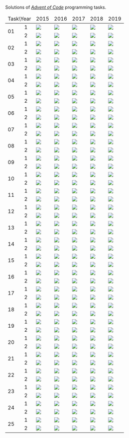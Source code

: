 Solutions  of <cite>[Advent of Code][1]</cite> programming tasks.<table>
<thead>
	<tr>
		<td colspan="2">Task\Year</td>
		<td>2015</td>
		<td>2016</td>
		<td>2017</td>
		<td>2018</td>
		<td>2019</td>
	</tr>
</thead>
<tbody>
	<tr>		<td rowspan="2">01</td>
		<td>1</td>
		<td><img src="https://img.icons8.com/color/48/000000/java-coffee-cup-logo.png"/></td>
		<td><img src="https://img.icons8.com/color/48/000000/delete-sign.png"/></td>
		<td><img src="https://img.icons8.com/color/48/000000/c-programming.png"/></td>
		<td><img src="https://img.icons8.com/color/48/000000/delete-sign.png"/></td>
		<td><img src="https://img.icons8.com/color/48/000000/python.png"></td>
	</tr>	<tr>		<td>2</td>
		<td><img src="https://img.icons8.com/color/48/000000/java-coffee-cup-logo.png"/></td>
		<td><img src="https://img.icons8.com/color/48/000000/delete-sign.png"/></td>
		<td><img src="https://img.icons8.com/color/48/000000/c-programming.png"/></td>
		<td><img src="https://img.icons8.com/color/48/000000/delete-sign.png"/></td>
		<td><img src="https://img.icons8.com/color/48/000000/python.png"></td>
	</tr>	<tr>		<td rowspan="2">02</td>
		<td>1</td>
		<td><img src="https://img.icons8.com/color/48/000000/python.png"></td>
		<td><img src="https://img.icons8.com/color/48/000000/delete-sign.png"/></td>
		<td><img src="https://img.icons8.com/color/48/000000/python.png"></td>
		<td><img src="https://img.icons8.com/color/48/000000/delete-sign.png"/></td>
		<td><img src="https://img.icons8.com/color/48/000000/python.png"></td>
	</tr>	<tr>		<td>2</td>
		<td><img src="https://img.icons8.com/color/48/000000/python.png"></td>
		<td><img src="https://img.icons8.com/color/48/000000/delete-sign.png"/></td>
		<td><img src="https://img.icons8.com/color/48/000000/python.png"></td>
		<td><img src="https://img.icons8.com/color/48/000000/delete-sign.png"/></td>
		<td><img src="https://img.icons8.com/color/48/000000/python.png"></td>
	</tr>	<tr>		<td rowspan="2">03</td>
		<td>1</td>
		<td><img src="https://img.icons8.com/color/48/000000/python.png"></td>
		<td><img src="https://img.icons8.com/color/48/000000/delete-sign.png"/></td>
		<td><img src="https://img.icons8.com/color/48/000000/python.png"></td>
		<td><img src="https://img.icons8.com/color/48/000000/delete-sign.png"/></td>
		<td><img src="https://img.icons8.com/color/48/000000/python.png"></td>
	</tr>	<tr>		<td>2</td>
		<td><img src="https://img.icons8.com/color/48/000000/python.png"></td>
		<td><img src="https://img.icons8.com/color/48/000000/delete-sign.png"/></td>
		<td><img src="https://img.icons8.com/color/48/000000/python.png"></td>
		<td><img src="https://img.icons8.com/color/48/000000/delete-sign.png"/></td>
		<td><img src="https://img.icons8.com/color/48/000000/python.png"></td>
	</tr>	<tr>		<td rowspan="2">04</td>
		<td>1</td>
		<td><img src="https://img.icons8.com/color/48/000000/delete-sign.png"/></td>
		<td><img src="https://img.icons8.com/color/48/000000/delete-sign.png"/></td>
		<td><img src="https://img.icons8.com/color/48/000000/python.png"></td>
		<td><img src="https://img.icons8.com/color/48/000000/delete-sign.png"/></td>
		<td><img src="https://img.icons8.com/color/48/000000/python.png"></td>
	</tr>	<tr>		<td>2</td>
		<td><img src="https://img.icons8.com/color/48/000000/delete-sign.png"/></td>
		<td><img src="https://img.icons8.com/color/48/000000/delete-sign.png"/></td>
		<td><img src="https://img.icons8.com/color/48/000000/python.png"></td>
		<td><img src="https://img.icons8.com/color/48/000000/delete-sign.png"/></td>
		<td><img src="https://img.icons8.com/color/48/000000/python.png"></td>
	</tr>	<tr>		<td rowspan="2">05</td>
		<td>1</td>
		<td><img src="https://img.icons8.com/color/48/000000/delete-sign.png"/></td>
		<td><img src="https://img.icons8.com/color/48/000000/delete-sign.png"/></td>
		<td><img src="https://img.icons8.com/color/48/000000/python.png"></td>
		<td><img src="https://img.icons8.com/color/48/000000/delete-sign.png"/></td>
		<td><img src="https://img.icons8.com/color/48/000000/python.png"></td>
	</tr>	<tr>		<td>2</td>
		<td><img src="https://img.icons8.com/color/48/000000/delete-sign.png"/></td>
		<td><img src="https://img.icons8.com/color/48/000000/delete-sign.png"/></td>
		<td><img src="https://img.icons8.com/color/48/000000/python.png"></td>
		<td><img src="https://img.icons8.com/color/48/000000/delete-sign.png"/></td>
		<td><img src="https://img.icons8.com/color/48/000000/python.png"></td>
	</tr>	<tr>		<td rowspan="2">06</td>
		<td>1</td>
		<td><img src="https://img.icons8.com/color/48/000000/delete-sign.png"/></td>
		<td><img src="https://img.icons8.com/color/48/000000/delete-sign.png"/></td>
		<td><img src="https://img.icons8.com/color/48/000000/python.png"></td>
		<td><img src="https://img.icons8.com/color/48/000000/delete-sign.png"/></td>
		<td><img src="https://img.icons8.com/color/48/000000/python.png"></td>
	</tr>	<tr>		<td>2</td>
		<td><img src="https://img.icons8.com/color/48/000000/delete-sign.png"/></td>
		<td><img src="https://img.icons8.com/color/48/000000/delete-sign.png"/></td>
		<td><img src="https://img.icons8.com/color/48/000000/python.png"></td>
		<td><img src="https://img.icons8.com/color/48/000000/delete-sign.png"/></td>
		<td><img src="https://img.icons8.com/color/48/000000/python.png"></td>
	</tr>	<tr>		<td rowspan="2">07</td>
		<td>1</td>
		<td><img src="https://img.icons8.com/color/48/000000/delete-sign.png"/></td>
		<td><img src="https://img.icons8.com/color/48/000000/delete-sign.png"/></td>
		<td><img src="https://img.icons8.com/color/48/000000/python.png"></td>
		<td><img src="https://img.icons8.com/color/48/000000/delete-sign.png"/></td>
		<td><img src="https://img.icons8.com/color/48/000000/python.png"></td>
	</tr>	<tr>		<td>2</td>
		<td><img src="https://img.icons8.com/color/48/000000/delete-sign.png"/></td>
		<td><img src="https://img.icons8.com/color/48/000000/delete-sign.png"/></td>
		<td><img src="https://img.icons8.com/color/48/000000/python.png"></td>
		<td><img src="https://img.icons8.com/color/48/000000/delete-sign.png"/></td>
		<td><img src="https://img.icons8.com/color/48/000000/python.png"></td>
	</tr>	<tr>		<td rowspan="2">08</td>
		<td>1</td>
		<td><img src="https://img.icons8.com/color/48/000000/delete-sign.png"/></td>
		<td><img src="https://img.icons8.com/color/48/000000/delete-sign.png"/></td>
		<td><img src="https://img.icons8.com/color/48/000000/delete-sign.png"/></td>
		<td><img src="https://img.icons8.com/color/48/000000/delete-sign.png"/></td>
		<td><img src="https://img.icons8.com/color/48/000000/python.png"></td>
	</tr>	<tr>		<td>2</td>
		<td><img src="https://img.icons8.com/color/48/000000/delete-sign.png"/></td>
		<td><img src="https://img.icons8.com/color/48/000000/delete-sign.png"/></td>
		<td><img src="https://img.icons8.com/color/48/000000/delete-sign.png"/></td>
		<td><img src="https://img.icons8.com/color/48/000000/delete-sign.png"/></td>
		<td><img src="https://img.icons8.com/color/48/000000/python.png"></td>
	</tr>	<tr>		<td rowspan="2">09</td>
		<td>1</td>
		<td><img src="https://img.icons8.com/color/48/000000/delete-sign.png"/></td>
		<td><img src="https://img.icons8.com/color/48/000000/delete-sign.png"/></td>
		<td><img src="https://img.icons8.com/color/48/000000/delete-sign.png"/></td>
		<td><img src="https://img.icons8.com/color/48/000000/delete-sign.png"/></td>
		<td><img src="https://img.icons8.com/color/48/000000/python.png"></td>
	</tr>	<tr>		<td>2</td>
		<td><img src="https://img.icons8.com/color/48/000000/delete-sign.png"/></td>
		<td><img src="https://img.icons8.com/color/48/000000/delete-sign.png"/></td>
		<td><img src="https://img.icons8.com/color/48/000000/delete-sign.png"/></td>
		<td><img src="https://img.icons8.com/color/48/000000/delete-sign.png"/></td>
		<td><img src="https://img.icons8.com/color/48/000000/python.png"></td>
	</tr>	<tr>		<td rowspan="2">10</td>
		<td>1</td>
		<td><img src="https://img.icons8.com/color/48/000000/delete-sign.png"/></td>
		<td><img src="https://img.icons8.com/color/48/000000/delete-sign.png"/></td>
		<td><img src="https://img.icons8.com/color/48/000000/delete-sign.png"/></td>
		<td><img src="https://img.icons8.com/color/48/000000/delete-sign.png"/></td>
		<td><img src="https://img.icons8.com/color/48/000000/python.png"></td>
	</tr>	<tr>		<td>2</td>
		<td><img src="https://img.icons8.com/color/48/000000/delete-sign.png"/></td>
		<td><img src="https://img.icons8.com/color/48/000000/delete-sign.png"/></td>
		<td><img src="https://img.icons8.com/color/48/000000/delete-sign.png"/></td>
		<td><img src="https://img.icons8.com/color/48/000000/delete-sign.png"/></td>
		<td><img src="https://img.icons8.com/color/48/000000/python.png"></td>
	</tr>	<tr>		<td rowspan="2">11</td>
		<td>1</td>
		<td><img src="https://img.icons8.com/color/48/000000/delete-sign.png"/></td>
		<td><img src="https://img.icons8.com/color/48/000000/delete-sign.png"/></td>
		<td><img src="https://img.icons8.com/color/48/000000/delete-sign.png"/></td>
		<td><img src="https://img.icons8.com/color/48/000000/delete-sign.png"/></td>
		<td><img src="https://img.icons8.com/color/48/000000/python.png"></td>
	</tr>	<tr>		<td>2</td>
		<td><img src="https://img.icons8.com/color/48/000000/delete-sign.png"/></td>
		<td><img src="https://img.icons8.com/color/48/000000/delete-sign.png"/></td>
		<td><img src="https://img.icons8.com/color/48/000000/delete-sign.png"/></td>
		<td><img src="https://img.icons8.com/color/48/000000/delete-sign.png"/></td>
		<td><img src="https://img.icons8.com/color/48/000000/python.png"></td>
	</tr>	<tr>		<td rowspan="2">12</td>
		<td>1</td>
		<td><img src="https://img.icons8.com/color/48/000000/delete-sign.png"/></td>
		<td><img src="https://img.icons8.com/color/48/000000/delete-sign.png"/></td>
		<td><img src="https://img.icons8.com/color/48/000000/delete-sign.png"/></td>
		<td><img src="https://img.icons8.com/color/48/000000/delete-sign.png"/></td>
		<td><img src="https://img.icons8.com/color/48/000000/python.png"></td>
	</tr>	<tr>		<td>2</td>
		<td><img src="https://img.icons8.com/color/48/000000/delete-sign.png"/></td>
		<td><img src="https://img.icons8.com/color/48/000000/delete-sign.png"/></td>
		<td><img src="https://img.icons8.com/color/48/000000/delete-sign.png"/></td>
		<td><img src="https://img.icons8.com/color/48/000000/delete-sign.png"/></td>
		<td><img src="https://img.icons8.com/color/48/000000/python.png"></td>
	</tr>	<tr>		<td rowspan="2">13</td>
		<td>1</td>
		<td><img src="https://img.icons8.com/color/48/000000/delete-sign.png"/></td>
		<td><img src="https://img.icons8.com/color/48/000000/delete-sign.png"/></td>
		<td><img src="https://img.icons8.com/color/48/000000/delete-sign.png"/></td>
		<td><img src="https://img.icons8.com/color/48/000000/delete-sign.png"/></td>
		<td><img src="https://img.icons8.com/color/48/000000/python.png"></td>
	</tr>	<tr>		<td>2</td>
		<td><img src="https://img.icons8.com/color/48/000000/delete-sign.png"/></td>
		<td><img src="https://img.icons8.com/color/48/000000/delete-sign.png"/></td>
		<td><img src="https://img.icons8.com/color/48/000000/delete-sign.png"/></td>
		<td><img src="https://img.icons8.com/color/48/000000/delete-sign.png"/></td>
		<td><img src="https://img.icons8.com/color/48/000000/delete-sign.png"/></td>
	</tr>	<tr>		<td rowspan="2">14</td>
		<td>1</td>
		<td><img src="https://img.icons8.com/color/48/000000/delete-sign.png"/></td>
		<td><img src="https://img.icons8.com/color/48/000000/delete-sign.png"/></td>
		<td><img src="https://img.icons8.com/color/48/000000/delete-sign.png"/></td>
		<td><img src="https://img.icons8.com/color/48/000000/delete-sign.png"/></td>
		<td><img src="https://img.icons8.com/color/48/000000/python.png"></td>
	</tr>	<tr>		<td>2</td>
		<td><img src="https://img.icons8.com/color/48/000000/delete-sign.png"/></td>
		<td><img src="https://img.icons8.com/color/48/000000/delete-sign.png"/></td>
		<td><img src="https://img.icons8.com/color/48/000000/delete-sign.png"/></td>
		<td><img src="https://img.icons8.com/color/48/000000/delete-sign.png"/></td>
		<td><img src="https://img.icons8.com/color/48/000000/delete-sign.png"/></td>
	</tr>	<tr>		<td rowspan="2">15</td>
		<td>1</td>
		<td><img src="https://img.icons8.com/color/48/000000/delete-sign.png"/></td>
		<td><img src="https://img.icons8.com/color/48/000000/delete-sign.png"/></td>
		<td><img src="https://img.icons8.com/color/48/000000/delete-sign.png"/></td>
		<td><img src="https://img.icons8.com/color/48/000000/delete-sign.png"/></td>
		<td><img src="https://img.icons8.com/color/48/000000/delete-sign.png"/></td>
	</tr>	<tr>		<td>2</td>
		<td><img src="https://img.icons8.com/color/48/000000/delete-sign.png"/></td>
		<td><img src="https://img.icons8.com/color/48/000000/delete-sign.png"/></td>
		<td><img src="https://img.icons8.com/color/48/000000/delete-sign.png"/></td>
		<td><img src="https://img.icons8.com/color/48/000000/delete-sign.png"/></td>
		<td><img src="https://img.icons8.com/color/48/000000/delete-sign.png"/></td>
	</tr>	<tr>		<td rowspan="2">16</td>
		<td>1</td>
		<td><img src="https://img.icons8.com/color/48/000000/delete-sign.png"/></td>
		<td><img src="https://img.icons8.com/color/48/000000/delete-sign.png"/></td>
		<td><img src="https://img.icons8.com/color/48/000000/delete-sign.png"/></td>
		<td><img src="https://img.icons8.com/color/48/000000/delete-sign.png"/></td>
		<td><img src="https://img.icons8.com/color/48/000000/python.png"></td>
	</tr>	<tr>		<td>2</td>
		<td><img src="https://img.icons8.com/color/48/000000/delete-sign.png"/></td>
		<td><img src="https://img.icons8.com/color/48/000000/delete-sign.png"/></td>
		<td><img src="https://img.icons8.com/color/48/000000/delete-sign.png"/></td>
		<td><img src="https://img.icons8.com/color/48/000000/delete-sign.png"/></td>
		<td><img src="https://img.icons8.com/color/48/000000/delete-sign.png"/></td>
	</tr>	<tr>		<td rowspan="2">17</td>
		<td>1</td>
		<td><img src="https://img.icons8.com/color/48/000000/delete-sign.png"/></td>
		<td><img src="https://img.icons8.com/color/48/000000/delete-sign.png"/></td>
		<td><img src="https://img.icons8.com/color/48/000000/delete-sign.png"/></td>
		<td><img src="https://img.icons8.com/color/48/000000/delete-sign.png"/></td>
		<td><img src="https://img.icons8.com/color/48/000000/delete-sign.png"/></td>
	</tr>	<tr>		<td>2</td>
		<td><img src="https://img.icons8.com/color/48/000000/delete-sign.png"/></td>
		<td><img src="https://img.icons8.com/color/48/000000/delete-sign.png"/></td>
		<td><img src="https://img.icons8.com/color/48/000000/delete-sign.png"/></td>
		<td><img src="https://img.icons8.com/color/48/000000/delete-sign.png"/></td>
		<td><img src="https://img.icons8.com/color/48/000000/delete-sign.png"/></td>
	</tr>	<tr>		<td rowspan="2">18</td>
		<td>1</td>
		<td><img src="https://img.icons8.com/color/48/000000/delete-sign.png"/></td>
		<td><img src="https://img.icons8.com/color/48/000000/delete-sign.png"/></td>
		<td><img src="https://img.icons8.com/color/48/000000/delete-sign.png"/></td>
		<td><img src="https://img.icons8.com/color/48/000000/delete-sign.png"/></td>
		<td><img src="https://img.icons8.com/color/48/000000/delete-sign.png"/></td>
	</tr>	<tr>		<td>2</td>
		<td><img src="https://img.icons8.com/color/48/000000/delete-sign.png"/></td>
		<td><img src="https://img.icons8.com/color/48/000000/delete-sign.png"/></td>
		<td><img src="https://img.icons8.com/color/48/000000/delete-sign.png"/></td>
		<td><img src="https://img.icons8.com/color/48/000000/delete-sign.png"/></td>
		<td><img src="https://img.icons8.com/color/48/000000/delete-sign.png"/></td>
	</tr>	<tr>		<td rowspan="2">19</td>
		<td>1</td>
		<td><img src="https://img.icons8.com/color/48/000000/delete-sign.png"/></td>
		<td><img src="https://img.icons8.com/color/48/000000/delete-sign.png"/></td>
		<td><img src="https://img.icons8.com/color/48/000000/delete-sign.png"/></td>
		<td><img src="https://img.icons8.com/color/48/000000/delete-sign.png"/></td>
		<td><img src="https://img.icons8.com/color/48/000000/delete-sign.png"/></td>
	</tr>	<tr>		<td>2</td>
		<td><img src="https://img.icons8.com/color/48/000000/delete-sign.png"/></td>
		<td><img src="https://img.icons8.com/color/48/000000/delete-sign.png"/></td>
		<td><img src="https://img.icons8.com/color/48/000000/delete-sign.png"/></td>
		<td><img src="https://img.icons8.com/color/48/000000/delete-sign.png"/></td>
		<td><img src="https://img.icons8.com/color/48/000000/delete-sign.png"/></td>
	</tr>	<tr>		<td rowspan="2">20</td>
		<td>1</td>
		<td><img src="https://img.icons8.com/color/48/000000/delete-sign.png"/></td>
		<td><img src="https://img.icons8.com/color/48/000000/delete-sign.png"/></td>
		<td><img src="https://img.icons8.com/color/48/000000/delete-sign.png"/></td>
		<td><img src="https://img.icons8.com/color/48/000000/delete-sign.png"/></td>
		<td><img src="https://img.icons8.com/color/48/000000/delete-sign.png"/></td>
	</tr>	<tr>		<td>2</td>
		<td><img src="https://img.icons8.com/color/48/000000/delete-sign.png"/></td>
		<td><img src="https://img.icons8.com/color/48/000000/delete-sign.png"/></td>
		<td><img src="https://img.icons8.com/color/48/000000/delete-sign.png"/></td>
		<td><img src="https://img.icons8.com/color/48/000000/delete-sign.png"/></td>
		<td><img src="https://img.icons8.com/color/48/000000/delete-sign.png"/></td>
	</tr>	<tr>		<td rowspan="2">21</td>
		<td>1</td>
		<td><img src="https://img.icons8.com/color/48/000000/delete-sign.png"/></td>
		<td><img src="https://img.icons8.com/color/48/000000/delete-sign.png"/></td>
		<td><img src="https://img.icons8.com/color/48/000000/delete-sign.png"/></td>
		<td><img src="https://img.icons8.com/color/48/000000/delete-sign.png"/></td>
		<td><img src="https://img.icons8.com/color/48/000000/delete-sign.png"/></td>
	</tr>	<tr>		<td>2</td>
		<td><img src="https://img.icons8.com/color/48/000000/delete-sign.png"/></td>
		<td><img src="https://img.icons8.com/color/48/000000/delete-sign.png"/></td>
		<td><img src="https://img.icons8.com/color/48/000000/delete-sign.png"/></td>
		<td><img src="https://img.icons8.com/color/48/000000/delete-sign.png"/></td>
		<td><img src="https://img.icons8.com/color/48/000000/delete-sign.png"/></td>
	</tr>	<tr>		<td rowspan="2">22</td>
		<td>1</td>
		<td><img src="https://img.icons8.com/color/48/000000/delete-sign.png"/></td>
		<td><img src="https://img.icons8.com/color/48/000000/delete-sign.png"/></td>
		<td><img src="https://img.icons8.com/color/48/000000/delete-sign.png"/></td>
		<td><img src="https://img.icons8.com/color/48/000000/delete-sign.png"/></td>
		<td><img src="https://img.icons8.com/color/48/000000/python.png"></td>
	</tr>	<tr>		<td>2</td>
		<td><img src="https://img.icons8.com/color/48/000000/delete-sign.png"/></td>
		<td><img src="https://img.icons8.com/color/48/000000/delete-sign.png"/></td>
		<td><img src="https://img.icons8.com/color/48/000000/delete-sign.png"/></td>
		<td><img src="https://img.icons8.com/color/48/000000/delete-sign.png"/></td>
		<td><img src="https://img.icons8.com/color/48/000000/delete-sign.png"/></td>
	</tr>	<tr>		<td rowspan="2">23</td>
		<td>1</td>
		<td><img src="https://img.icons8.com/color/48/000000/delete-sign.png"/></td>
		<td><img src="https://img.icons8.com/color/48/000000/delete-sign.png"/></td>
		<td><img src="https://img.icons8.com/color/48/000000/delete-sign.png"/></td>
		<td><img src="https://img.icons8.com/color/48/000000/delete-sign.png"/></td>
		<td><img src="https://img.icons8.com/color/48/000000/delete-sign.png"/></td>
	</tr>	<tr>		<td>2</td>
		<td><img src="https://img.icons8.com/color/48/000000/delete-sign.png"/></td>
		<td><img src="https://img.icons8.com/color/48/000000/delete-sign.png"/></td>
		<td><img src="https://img.icons8.com/color/48/000000/delete-sign.png"/></td>
		<td><img src="https://img.icons8.com/color/48/000000/delete-sign.png"/></td>
		<td><img src="https://img.icons8.com/color/48/000000/delete-sign.png"/></td>
	</tr>	<tr>		<td rowspan="2">24</td>
		<td>1</td>
		<td><img src="https://img.icons8.com/color/48/000000/delete-sign.png"/></td>
		<td><img src="https://img.icons8.com/color/48/000000/delete-sign.png"/></td>
		<td><img src="https://img.icons8.com/color/48/000000/delete-sign.png"/></td>
		<td><img src="https://img.icons8.com/color/48/000000/delete-sign.png"/></td>
		<td><img src="https://img.icons8.com/color/48/000000/python.png"></td>
	</tr>	<tr>		<td>2</td>
		<td><img src="https://img.icons8.com/color/48/000000/delete-sign.png"/></td>
		<td><img src="https://img.icons8.com/color/48/000000/delete-sign.png"/></td>
		<td><img src="https://img.icons8.com/color/48/000000/delete-sign.png"/></td>
		<td><img src="https://img.icons8.com/color/48/000000/delete-sign.png"/></td>
		<td><img src="https://img.icons8.com/color/48/000000/delete-sign.png"/></td>
	</tr>	<tr>		<td rowspan="2">25</td>
		<td>1</td>
		<td><img src="https://img.icons8.com/color/48/000000/delete-sign.png"/></td>
		<td><img src="https://img.icons8.com/color/48/000000/delete-sign.png"/></td>
		<td><img src="https://img.icons8.com/color/48/000000/delete-sign.png"/></td>
		<td><img src="https://img.icons8.com/color/48/000000/delete-sign.png"/></td>
		<td><img src="https://img.icons8.com/color/48/000000/delete-sign.png"/></td>
	</tr>	<tr>		<td>2</td>
		<td><img src="https://img.icons8.com/color/48/000000/delete-sign.png"/></td>
		<td><img src="https://img.icons8.com/color/48/000000/delete-sign.png"/></td>
		<td><img src="https://img.icons8.com/color/48/000000/delete-sign.png"/></td>
		<td><img src="https://img.icons8.com/color/48/000000/delete-sign.png"/></td>
		<td><img src="https://img.icons8.com/color/48/000000/delete-sign.png"/></td>
	</tr></tbody>
</table>

[1]: https://adventofcode.com/
[2]: https://icons8.com/